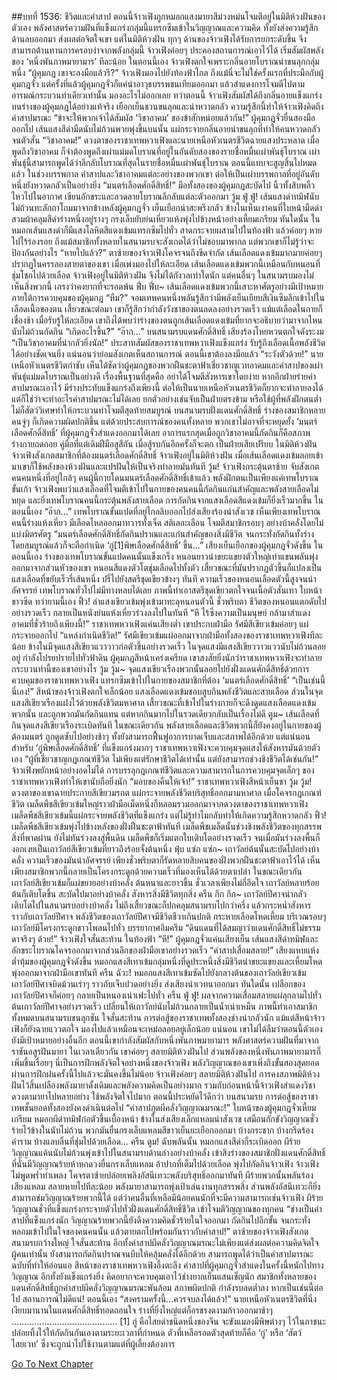 ##บทที่ 1536: ชีวิตและคำสาป
ตอนนี้จ้าวเฟิงถูกหมอกแสงมายาสีม่วงหม่นโจมตีอยู่ในมิติห้วงฝันของตัวเอง
พลังศาสตร์ความฝันที่แข็งแกร่งกลุ่มนี้แทรกซึมเข้าในวิญญาณและความคิด ทั้งยังส่งความรู้สึกด้านลบออกมา ส่งผลต่อจิตใจเขา
แต่ในมิติห้วงฝัน ทุกๆ ด้านของจ้าวเฟิงได้รับการยกระดับขึ้น จึงสามารถต้านทานการครอบงำจากพลังกลุ่มนี้
จ้าวเฟิงค่อยๆ ประคองสถานการณ์เอาไว้ได้ เริ่มสัมผัสพลังของ ‘หนึ่งพันภาพมายามาร’ ทีละน้อย
ในตอนนี้เอง จ้าวเฟิงตกใจเพราะกลิ่นอายโบราณน่าขนลุกกลุ่มหนึ่ง
“ผู้คุมกฎ เขาจะลงมือแล้วรึ?”
จ้าวเฟิงมองไปยังท้องฟ้าไกล
ถึงแม้นี่จะไม่ใช่ครั้งแรกที่ประมือกับผู้คุมกฎจั่ว
แต่ครั้งที่แล้วผู้คุมกฎจั่วก็แค่นำอาวุธบรรพชนเทียมออกมา แล้วสำแดงการโจมตีไปตามอารมณ์กระบวนท่าเดียวเท่านั้น มองอะไรไม่ออกเลย
ทว่าตอนนี้ จ้าวเฟิงสัมผัสได้ถึงกลิ่นอายแข็งแกร่งบนร่างของผู้คุมกฎได้อย่างแท้จริง เยือกเย็นชวนขนลุกและน่าหวาดกลัว
ความรู้สึกนี้ทำให้จ้าวเฟิงคิดถึงคำสาปมรณะ
“ข้าจะให้พวกเจ้าได้สัมผัส ‘วิชาอาคม’ ของข้าสักหน่อยแล้วกัน!”
ผู้คุมกฎจั่วยื่นสองมือออกไป เส้นแสงสีดำมืดนับไม่ถ้วนพวยพุ่งขึ้นบนนั้น แผ่กระจายกลิ่นอายน่าขนลุกที่ทำให้คนหวาดกลัวจนตัวสั่น
“วิชาอาคม!”
ดวงตาของราชาเทพหวาเฟิงและนายเหนือหัวเนตรชีวิตฉายแสงประหลาด
เมื่อพูดถึงวิชาอาคม ก็จำต้องพูดถึงเผ่าแม่มดโบราณที่อยู่ในอันดับสองของรายชื่อหมื่นเผ่าพันธุ์โบราณ
เผ่าพันธุ์นี้สามารถพูดได้ว่าลึกลับโบราณที่สุดในรายชื่อหมื่นเผ่าพันธุ์โบราณ ตอนนี้แทบจะสูญสิ้นไปหมดแล้ว
ในช่วงบรรพกาล คำสาปและวิชาอาคมแต่ละอย่างของพวกเขา ต่อให้เป็นเผ่าบรรพกาลที่อยู่อันดับหนึ่งยังหวาดกลัวเป็นอย่างยิ่ง
“มนตร์เลือดศักดิ์สิทธิ์!”
มือทั้งสองของผู้คุมกฎสะบัดไป นิ้วทั้งสิบพลิ้วไหวไปในอากาศ เขียนอักขระและลวดลายโบราณลึกลับแต่ละตัวออกมา
วู้ม ฟู่ ฟู่!
เส้นแสงดำทมิฬนับไม่ถ้วนทะลักถาโถมมาจากข้างหลังผู้คุมกฎจั่ว เย็นเยือกน่าสะพรึงกลัว ข้างในเห็นเงาคนที่ใบหน้ามืดดำ สวมผ้าคลุมสีดำร่างหนึ่งอยู่รางๆ กรงเล็บยับย่นเหี่ยวแห้งพุ่งไปข้างหน้าอย่างเหี้ยมเกรียม
ทันใดนั้น ในหมอกเส้นแสงดำก็มีแสงโลหิตสีแดงเข้มแทรกซึมไปทั่ว สาดกระจายผสานไปในท้องฟ้า แล้วค่อยๆ หายไปไร้ร่องรอย
ถึงแม้สมาชิกทั้งหลายในสนามรบจะสังเกตได้ว่าไม่ชอบมาพากล แต่พวกเขาก็ไม่รู้ว่าจะป้องกันอย่างไร
“หายไปแล้ว?”
ตาซ้ายของจ้าวเฟิงโคจรจนถึงขีดจำกัด
เส้นเลือดแดงเข้มมากมายค่อยๆ ปรากฏในครรลองสายตาของเขา เมื่อเพ่งมองไปให้ละเอียด เส้นเลือดแดงเข้มพวกนี้เหมือนกับหนอนที่ชุ่มโชกไปด้วยเลือด
จ้าวเฟิงอยู่ในมิติห้วงฝัน จึงไม่ได้กังวลเท่าใดนัก แต่คนอื่นๆ ในสนามรบมองไม่เห็นสิ่งพวกนี้ เกรงว่าคงยากที่จะรอดพ้น
ฟึ่บ ฟึ่บ~
เส้นเลือดแดงเข้มพวกนี้เสาะหาศัตรูอย่างมีเป้าหมายภายใต้การควบคุมของผู้คุมกฎ
“หืม?”
จอมเทพคนหนึ่งพลันรู้สึกว่ามีพลังเย็นเยียบสีเงินซึมลึกเข้าไปในเลือดเนื้อของตน
เสี้ยวขณะต่อมา เขาก็รู้สึกว่ากำลังวังชาของตนลดลงอย่างรวดเร็ว แม้แต่เลือดในกายก็เชื่องช้า
เมื่อรับรู้ให้ละเอียด เขาถึงได้พบว่าร่างของตนถูกเส้นเลือดแดงเข้มที่ยากจะอธิบายว่ามาจากไหนนับไม่ถ้วนกัดกิน
“เกิดอะไรขึ้น?”
“อ๊าก…”
บนสนามรบแดนศักดิ์สิทธิ์ เสียงร้องโหยหวนตกใจดังระงม
“เป็นวิชาอาคมที่น่ากลัวยิ่งนัก!”
ประสาทสัมผัสของราชาเทพหวาเฟิงแข็งแกร่ง รับรู้ถึงเลือดเนื้อพลังชีวิตได้อย่างชัดเจนยิ่ง แน่นอนว่าย่อมสังเกตเห็นสถานการณ์
ตอนนี้เขาต้องลงมือแล้ว
“ระวังตัวด้วย!”
นายเหนือหัวเนตรชีวิตกำชับ
เห็นได้ชัดว่าผู้คุมกฎของพวกฝืนชะตาฟ้าเชี่ยวชาญเวทอาคมและคำสาปของเผ่าพันธุ์แม่มดโบราณเป็นอย่างดี
เรื่องพื้นฐานที่สุดคือ อย่าได้โจมตีสังหารเขาโดยง่าย
หากอีกฝ่ายร่ายคำสาปมรณะเอาไว้ มีร่างประทับแข็งแกร่งถึงเพียงนี้ ต่อให้เป็นนายเหนือหัวเนตรชีวิตก็ยากจะทำลายลงได้
แต่ก็ใช่ว่าจะทำอะไรคำสาปมรณะไม่ได้เลย ยกตัวอย่างเช่นจับเป็นฝ่ายตรงข้าม หรือใช้ผู้ที่พลังฝึกตนต่ำไม่ก็สัตว์วิเศษทำให้กระบวนท่าโจมตีสุดท้ายสมบูรณ์
บนสนามรบฝั่งแดนศักดิ์สิทธิ์ ร่างของสมาชิกหลายคนจู่ๆ ก็เกิดความผิดปกติขึ้น
แต่ด้วยประสบการณ์ของคนทั้งหลาย พวกเขาไม่อาจที่จะหยุดยั้ง ‘มนตร์เลือดศักดิ์สิทธิ์’ ที่ผู้คุมกฎจั่วสำแดงออกมาได้เลย
อาการแรกสุดเมื่อถูกวิชาอาคมนี้กัดกินก็คือสภาพร่างกายถดถอย คู่มือที่แต่เดิมฝีมือสูสีกัน เมื่อสู้รบกันอีกครั้งก็จะตก เป็นฝ่ายเสียเปรียบ
ในมิติห้วงฝัน จ้าวเฟิงสังเกตสมาชิกที่ต้องมนตร์เลือดศักดิ์สิทธิ์
จ้าวเฟิงอยู่ในมิติห้วงฝัน เมื่อเส้นเลือดแดงเข้มลอยเข้ามาเขาก็ใช้พลังของห้วงฝันและแปรฝันให้เป็นจริงทำลายมันทันที
วู้ม!
จ้าวเฟิงกระตุ้นตาซ้าย จับสังเกตคนคนหนึ่งที่อยู่ใกล้ๆ คนผู้นี้กายโดนมนตร์เลือดศักดิ์สิทธิ์เข้าแล้ว พลังฝึกตนเป็นเพียงแค่เทพโบราณขั้นเก้า
จ้าวเฟิงพบว่าแสงเลือดที่โจมตีเข้าไปในกายของคนคนนี้กัดกินแก่นสำคัญและพลังสายเลือดไม่หยุด และยิ่งเทพโบราณคนนี้กระตุ้นพลังสายเลือด การกัดกินจากแสงเลือดสีแดงเข้มก็ยิ่งเร็วมากขึ้น
ในตอนนี้เอง
“อ๊าก…”
เทพโบราณขั้นแปดที่อยู่ไกลลิบออกไปส่งเสียงร้องน่าสังเวช
เห็นเพียงเทพโบราณคนนี้ร่างแห้งเหี่ยว มีเลือดไหลออกมาทวารทั้งเจ็ด สติเลอะเลือน โจมตีสมาชิกรอบๆ อย่างบ้าคลั่งโดยไม่แบ่งมิตรศัตรู
“มนตร์เลือดศักดิ์สิทธิ์กัดกินปราณและแก่นสำคัญของสิ่งมีชีวิต จนกระทั่งกัดกินทั้งร่างโดยสมบูรณ์แล้วก็จะถือกำเนิด ‘กู่[1]พิษเลือดศักดิ์สิทธิ์’ ขึ้น...”
เสียงเย็นเยือกของผู้คุมกฎจั่วดังขึ้น
ในตอนนี้เอง ร่างของเทพโบราณขั้นแปดคนนั้นแข็งเกร็ง หนอนยาวน่าขยะแขยงตัวใหญ่เท่าแขนพลันพุ่งออกมาจากส่วนหัวของเขา
หนอนสีแดงตัวโตชุ่มเลือดไปทั้งตัว เสี้ยวขณะที่มันปรากฏตัวขึ้นก็แปลงเป็นแสงเลือดที่ขยับเร็วรี่เส้นหนึ่ง ปรี่ไปยังสตรีชุดเขียวข้างๆ ทันที
ความเร็วของหนอนเลือดตัวนี้สูงจนน่าอัศจรรย์ เทพโบราณทั่วไปไม่มีทางหลบได้เลย
ภาพนี้ทำเอาสตรีชุดเขียวตกใจจนเนื้อตัวสั่นเทา ใบหน้าขาวซีด
ทว่ายามนี้เอง
ฟิ้ว!
ลำแสงเขียวเข้มพุ่งเข้ามาทะลุหนอนตัวนี้
ชั่วพริบตา ชีวิตของหนอนแตกดับไปอย่างรวดเร็ว กลายเป็นหนังย่นแห้งเหี่ยวร่วงลงไปในทันที
“หึ ไร้ซึ่งความเป็นมนุษย์ กล้ามาสำแดงอาคมที่ชั่วร้ายถึงเพียงนี้!”
ราชาเทพหวาเฟิงแค่นเสียงต่ำ
เขาประกบฝ่ามือ รัศมีสีเขียวเข้มค่อยๆ แผ่กระจายออกไป
“แหล่งกำเนิดชีวิต!”
รัศมีเขียวเข้มแผ่ออกมาจากฝ่ามือทั้งสองของราชาเทพหวาเฟิงทีละน้อย ข้างในมีจุดแสงสีเขียวแวววาวก่อตัวขึ้นอย่างรวดเร็ว
ในจุดแสงมีแสงสีเขียววาวแววนับไม่ถ้วนลอยอยู่ กำลังโปรยปรายไปทั่วฟ้าดิน
ผู้คุมกฎสีหน้าเคร่งเครียด เขาสงสัยยิ่งนักว่าราชาเทพหวาเฟิงจะทำลายกระบวนท่านี้ของเขาอย่างไร
วู้ม วู้ม~
จุดแสงเขียวเรืองพวกนั้นลอยไปยังฝั่งแดนศักดิ์สิทธิ์ด้วยการควบคุมของราชาเทพหวาเฟิง แทรกซึมเข้าไปในกายของสมาชิกที่ต้อง ‘มนตร์เลือดศักดิ์สิทธิ์’
“เป็นเช่นนี้นี่เอง!”
สีหน้าของจ้าวเฟิงตกใจเล็กน้อย
แสงเลือดแดงเข้มชอบสูบกินพลังชีวิตและสายเลือด
ส่วนในจุดแสงสีเขียวเรืองแฝงไว้ด้วยพลังชีวิตมหาศาล เสี้ยวขณะที่เข้าไปในร่างกายก็จะดึงดูดแสงเลือดแดงเข้มพวกนั้น และถูกพวกมันกัดกินแทน
แต่หากกินมากไปในรวดเดียวกลับเป็นเรื่องไม่ดี
ตูม~
เส้นเลือดที่กินจุดแสงสีเขียวเรืองระเบิดทันที
ในขณะเดียวกัน พลังสายเลือดและชีวิตพวกนี้ก็ยังคงอยู่ในกายของผู้ต้องมนตร์ ถูกดูดซับไปอย่างช้าๆ ทั้งยังสามารถฟื้นฟูอาการบาดเจ็บและสภาพได้อีกด้วย
แต่แน่นอน สำหรับ ‘กู่พิษเลือดศักดิ์สิทธิ์’ ที่แข็งแกร่งมากๆ ราชาเทพหวาเฟิงจะควบคุมจุดแสงให้สังหารมันด้วยตัวเอง
“ผู้ที่เชี่ยวชาญกฎเกณฑ์ชีวิต ไม่เพียงแต่รักษาชีวิตได้เท่านั้น แต่ยังสามารถช่วงชิงชีวิตได้เช่นกัน!”
จ้าวเฟิงพยักหน้าอย่างอดไม่ได้
การบรรลุกฎเกณฑ์ชีวิตและความสามารถในการควบคุมจุดเล็กๆ ของราชาเทพหวาเฟิงทำให้เขานับถือยิ่งนัก
“มอบของคืนให้เจ้า!”
ราชาเทพหวาเฟิงสีหน้าเย็นชา
วู้ม วู้ม!
ดวงตาของเขาฉายประกายสีเขียวมรกต แผ่กระจายพลังชีวิตบริสุทธิ์ออกมามหาศาล
เมื่อโคจรกฎเกณฑ์ชีวิต เมล็ดพืชสีเขียวเข้มใหญ่ราวฝ่ามือเม็ดหนึ่งก็หลอมรวมออกมาจากดวงตาของราชาเทพหวาเฟิง
เมล็ดพืชสีเขียวเข้มนี้แผ่กระจายพลังชีวิตที่แข็งแกร่ง แต่ไม่รู้ทำไมกลับทำให้เกิดความรู้สึกหวาดกลัว
ฟิ้ว!
เมล็ดพืชสีเขียวเข้มพุ่งไปข้างหลังของฝั่งฝืนชะตาฟ้าทันที
เมล็ดพืชเมล็ดนั้นช่วงชิงพลังชีวิตของทุกสรรพสิ่งที่พาดผ่าน
ยังไม่ทันร่วงลงสู่พื้นดิน เมล็ดพืชก็เริ่มแตกใบเติบโตอย่างรวดเร็ว จนเมื่อมันร่วงลงพื้นก็งอกเงยเป็นเถาวัลย์สีเขียวเข้มที่ยาวถึงร้อยจั้งต้นหนึ่ง
ฟุ่บ แซ่ก แซ่ก~
เถาวัลย์ต้นนั้นสะบัดไปอย่างบ้าคลั่ง ความเร็วของมันน่าอัศจรรย์ เพียงชั่วพริบตาก็รัดหลายสิบคนของฝั่งพวกฝืนชะตาฟ้าเอาไว้ได้
เห็นเพียงสมาชิกพวกนี้กลายเป็นโครงกระดูกด้วยความเร็วที่มองเห็นได้ด้วยตาเปล่า
ในขณะเดียวกัน เถาวัลย์สีเขียวเข้มก็แผ่ขยายอย่างบ้าคลั่ง ต้นหนาและยาวขึ้น
ชั่วเวลาเพียงไม่กี่อึดใจ เถาวัลย์หลายร้อยต้นก็เติบโตขึ้น สะบัดไปมาอย่างบ้าคลั่ง สังหารสิ่งมีชีวิตทุกสิ่ง
ครืน กึก กึก~
เถาวัลย์ปีศาจน่ากลัวเติบโตไปในสนามรบอย่างบ้าคลั่ง ไม่ถึงเสี้ยวขณะก็ปกคลุมสนามรบไปกว่าครึ่ง แล้วกระหน่ำสังหารราวกับเถาวัลย์ปีศาจ
พลังชีวิตของเถาวัลย์ปีศาจมีชีวิตชีวาเกินปกติ กระหายเลือดโหดเหี้ยม บริเวณรอบๆ เถาวัลย์มีโครงกระดูกขาวโพลนไปทั่ว บรรยากาศอึมครึม
“ดินแดนที่ได้สมญาว่าแดนศักดิ์สิทธิ์ไม่ธรรมดาจริงๆ ด้วย!”
จ้าวเฟิงใจสั่นสะท้าน
ในท้องฟ้า
“หึ!”
ผู้คุมกฎจั่วแค่นเสียงเย็น
เส้นแสงสีดำทมิฬและอักขระโบราณโคจรออกมาจากส่วนลึกของฝ่ามือเขาอย่างรวดเร็ว
“คำสาปเสื่อมสลาย!”
เสียงแหบแห้งต่ำทุ้มของผู้คุมกฎจั่วดังขึ้น หมอกแสงสีเทาเข้มกลุ่มหนึ่งที่ดูประหนึ่งสิ่งมีชีวิตน่าขยะแขยงและเหี้ยมโหดพุ่งออกมาจากฝ่ามือเขาทันที
ครืน ฉัวะ!
หมอกแสงสีเทาเข้มซัดไปยังกลางต้นของเถาวัลย์เขียวเข้ม
เถาวัลย์ปีศาจบิดม้วนเร่าๆ ราวกับเจ็บปวดอย่างยิ่ง ส่งเสียงน่าเวทนาออกมา
ทันใดนั้น เปลือกของเถาวัลย์ปีศาจก็ค่อยๆ กลายเป็นหนองเน่าเฟะไปทั่ว
ครืน ฟู่ ฟู่!
ผลจากความเสื่อมสลายแผ่ลุกลามไปทั่วต้นเถาวัลย์ปีศาจอย่างรวดเร็ว เปลี่ยนให้เถาวัลย์นับไม่ถ้วนกลายเป็นน้ำเน่าเหม็น
ภาพนี้ทำเอาสมาชิกทั้งหมดบนสนามรบขนลุกชัน ใจสั่นสะท้าน
การต่อสู้ของราชาเทพทั้งสองช่างน่ากลัวนัก
แม้แต่สีหน้าจ้าวเฟิงก็ยังฉายแววตกใจ มองไปแล้วเหมือนจะเหม่อลอยอยู่เล็กน้อย
แน่นอน เขาไม่ได้ลืมว่าตอนนี้ตัวเองยังมีเป้าหมายอย่างอื่นอีก
ตอนนี้เขากำลังสัมผัสกับหนึ่งพันภาพมายามาร พลังศาสตร์ความฝันที่มาจากราชันอสูรฝันมายา
ในเวลาเดียวกัน เขาค่อยๆ สลายมิติห้วงฝันไป ส่วนพลังของหนึ่งพันภาพมายามารก็เพิ่มขึ้นเรื่อยๆ นี่เป็นการฝึกพลังจิตใจอย่างหนึ่งของจ้าวเฟิง
พลังวิญญาณของเขาเพิ่งถึงขั้นสองสุดยอด ผ่านการฝึกฝนครั้งนี้ไปแล้วจะมั่นคงขึ้นไม่น้อย
จ้าวเฟิงค่อยๆ สลายมิติห้วงฝันไป
การคงสภาพมิติห้วงฝันไว้สิ้นเปลืองพลังมายาดั้งเดิมและพลังความคิดเป็นอย่างมาก รวมกับก่อนหน้านี้จ้าวเฟิงสำแดงวิชาดวงตามายาไปหลายอย่าง ใช้พลังจิตใจไปมาก ตอนนี้ประหยัดไว้ดีกว่า
บนสนามรบ การต่อสู้ของราชาเทพชั้นยอดทั้งสองยังคงดำเนินต่อไป
“คำสาปภูตผีคลั่งวิญญาณมรณะ!”
ใบหน้าของผู้คุมกฎจั่วเหี้ยมเกรียม หมอกผีดำทมิฬก่อตัวขึ้นเบื้องหน้า ข้างในส่งเสียงเล็กแหลมน่าสังเวช
เสมือนกักขังวิญญาณชั่วร้ายไว้ข้างในนับไม่ถ้วน พวกมันยื่นกรงเล็บแหลมสีขาวเย็นยะเยือกออกมา บ้างกระชาก บ้างกรีดร้องคำราม บ้างแลบลิ้นที่ชุ่มไปด้วยเลือด…
ครืน ตูม!
ฉับพลันนั้น หมอกแสงสีดำก็ระเบิดออก ผีร้ายวิญญาณแค้นนับไม่ถ้วนพุ่งเข้าไปในสนามรบด้านล่างอย่างบ้าคลั่ง เข้าสิงร่างของสมาชิกฝั่งแดนศักดิ์สิทธิ์
ที่นั่นมีวิญญาณร้ายห้าหกดวงยื่นกรงเล็บแหลม อ้าปากที่เต็มไปด้วยเลือด พุ่งไปกัดกินจ้าวเฟิง
จ้าวเฟิงไม่พูดพร่ำทำเพลง โคจรตาซ้ายปล่อยเพลิงอัสนีเทวะพลังบริสุทธิ์ออกมาทันที
ผีร้ายพวกนั้นพลันร้องเสียงแหลม สลายหายไปทีละน้อย
พลังมายาสามารถพุ่งเป้าเล่นงานทุกสรรพสิ่ง ส่วนพลังอัสนีเทวะก็ยิ่งสามารถข่มวิญญาณร้ายพวกนี้ได้
แต่ว่าคนอื่นที่เหลือมีน้อยคนนักที่จะมีความสามารถเช่นจ้าวเฟิง
ผีร้ายวิญญาณชั่วที่แข็งแกร่งกระจายตัวไปทั่วฝั่งแดนศักดิ์สิทธิ์ชีวิต เข้าโจมตีวิญญาณของทุกคน
“ช่างเป็นคำสาปที่แข็งแกร่งนัก วิญญาณร้ายพวกนี้ยังดึงความคิดชั่วร้ายในใจออกมา กัดกินไปอีกขั้น จนกระทั่งหลอมเข้าไปในใจของคนคนนั้น แล้วตายตกไปพร้อมกันราวกับคำสาป!”
ตาซ้ายของจ้าวเฟิงสังเกตสนามรบกว้างใหญ่ ใจสั่นสะท้าน
อีกทั้งคำสาปผีคลั่งวิญญาณมรณะไม่เพียงแต่ส่งผลต่อความคิดจิตใจผู้คนเท่านั้น ยังสามารถกัดกินปราณจนบีบให้คลุ้มคลั่งได้อีกด้วย สามารถพูดได้ว่าเป็นคำสาปมารณะฉบับที่ทำให้อ่อนแอ
สีหน้าของราชาเทพหวาเฟิงอึ้งตะลึง คำสาปที่ผู้คุมกฎจั่วสำแดงในครั้งนี้หนักไปทางวิญญาณ อีกทั้งยังแข็งแกร่งยิ่ง คิดอยากจะควบคุมเอาไว้ช่างยากเย็นแสนเข็ญนัก
สมาชิกทั้งหลายของแดนศักดิ์สิทธิ์ถูกคำสาปผีคลั่งวิญญาณมรณะพันล้อม สภาพผิดปกติ กำลังรบลดต่ำลง
หากเป็นเช่นนี้ต่อไป สถานการณ์ไม่ดีแน่!
ตอนนี้เอง
“สงครามครั้งนี้...ควรจบลงได้แล้ว!”
นายเหนือหัวเนตรชีวิตที่นิ่งเงียบมานานในแดนศักดิ์สิทธิ์ทอดถอนใจ ร่างที่ยิ่งใหญ่แต่ก็อรชรงดงามก้าวออกมาช้าๆ
……………………………………
[1] กู่ คือไสยดำชนิดหนึ่งของจีน จะขังแมลงมีพิษต่างๆ ไว้ในภาชนะ ปล่อยทิ้งไว้ให้กัดกินกันเองตามระยะเวลาที่กำหนด ตัวที่เหลือรอดตัวสุดท้ายก็คือ ‘กู่’ หรือ ‘สัตว์ไสยเวท’ ซึ่งจะถูกนำไปใช้งานตามแต่ที่ผู้เลี้ยงต้องการ


[Go To Next Chapter]( ./393.md)